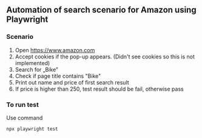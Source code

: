 ## Automation of search scenario for Amazon using Playwright

### Scenario

1. Open https://www.amazon.com
2. Accept cookies if the pop-up appears. (Didn't see cookies so this is not implemented)
3. Search for „Bike”
4. Check if page title contains "Bike"
5. Print out name and price of first search result
6. If price is higher than 250,  test result should be fail, otherwise pass

### To run test
Use command
 
``` npx playwright test ```